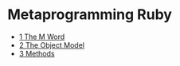 # Metaprogramming Ruby

- [1 The M Word](1-the-m-word/index.md)
- [2 The Object Model](2-the-object-model/index.md)
- [3 Methods](3-methods/index.md)
